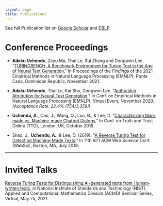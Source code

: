 ```yaml
---
layout: page
title: Publications 
---
```

See full Publication list on [Google Scholar](https://scholar.google.ae/citations?user=A4be1l4AAAAJ&hl=en) and [DBLP](https://dblp.uni-trier.de/pid/244/0488.html).

# Conference Proceedings  #

* **Adaku Uchendu**, Zeyu Ma, Thai Le, Rui Zhang and Dongwon Lee. "[TURINGBENCH: A Benchmark Environment for Turing Test in the Age of Neural Text Generation](https://arxiv.org/abs/2109.13296)," In Proceedings of the *Findings* of the 2021 Empirical Methods in Natural Language Processing (EMNLP), Punta Cana, Dominican Republic, November 2021.

* **Adaku Uchendu**, Thai Le, Kai Shu, Dongwon Lee. "[Authorship Attribution for Neural Text Generation](https://www.aclweb.org/anthology/2020.emnlp-main.673.pdf),"
In Conf. on Empirical Methods in Natural Language Processing (EMNLP), Virtual Event, November 2020. <em>(Acceptance Rate: 22.4% (754/3,359))</em>

* **Uchendu, A.**, Cao, J., Wang, Q., Luo, B., & Lee, D. "[Characterizing Man-made vs. Machine-made
Chatbot Dialogs](https://truthandtrustonline.com/wp-content/uploads/2019/09/paper_27.pdf)," In Conf. on Truth and Trust Online (TTO), London, UK, October 2019.

* Shao, J., **Uchendu, A.**, & Lee, D. (2019). "[A Reverse Turing Test for Detecting Machine-Made
Texts](http://pike.psu.edu/publications/websci19-rtt.pdf)," In 11th Int'l ACM Web Science Conf. (WebSci), Boston, MA, July 2019.



---
# Invited Talks #

[Reverse Turing Tests for Distinguishing AI-generated texts from Human-written texts](https://www.nist.gov/itl/math/acmd-seminar-reverse-turing-tests-distinguishing-ai-generated-texts-human-written-texts), at National Institute of Standards and Technology (NIST), Applied and
Computational Mathematics Division (ACMD) Seminar Series, Virtual, May 25, 2021.


<!-- ---
# Conference/Workshop Attended #

* *Graduate*:

  * Penn State Global Careers Institute, 2020
  * 2020 CRA-WP Grad Cohort for Underrepresented Minorities and Persons with Disabilities (URMD)
  * 2020 ACM Richard Tapia Celebration of Diversity in Computing Conference
  * 2021 CRA-WP Grad Cohort Workshop for Women
  * 2021 Women in Cybersecurity (WiCyS) Conference 
  * 2021 ACM Richard Tapia Celebration of Diversity in Computing Conference


**Conferences/Workshops:**
* *Undergraduate*:

  * 24th Annual McNair Scholars Research Conference at University of Washington, Seattle, 2016
  * 24th Annual McNair Scholars Research Conference at University of Maryland Baltimore County (UMBC), 2016
  * 18th Annual McNair Scholars Research Conference at University of Maryland, College Park, 2017
  * 25th Annual McNair Scholars Research Conference at University of Maryland Baltimore County (UMBC), 2017
  * 19th Annual McNair Scholars Research Conference at University of Maryland, College Park, 2018
  * Undergraduate Research And Creative Achievement Day (URCAD) at UMBC, 2018
 -->
